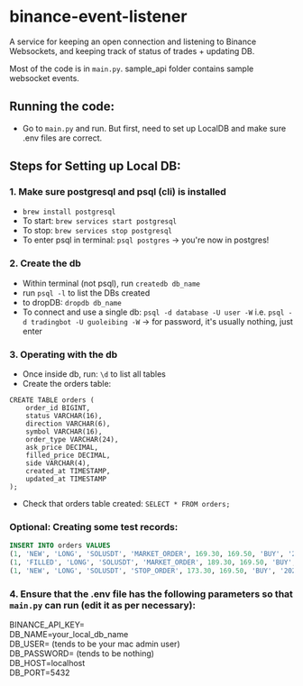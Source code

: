 # binance-event-listener
A service for keeping an open connection and listening to Binance Websockets, and keeping track of status of trades + updating DB.

Most of the code is in `main.py`. sample_api folder contains sample websocket events. 

## Running the code:
- Go to `main.py` and run. But first, need to set up LocalDB and make sure .env files are correct.


## Steps for Setting up Local DB:

### 1. Make sure postgresql and psql (cli) is installed
- `brew install postgresql`
- To start: `brew services start postgresql`
- To stop: `brew services stop postgresql`
- To enter psql in terminal: `psql postgres` -> you're now in postgres! 

### 2. Create the db
- Within terminal (not psql), run `createdb db_name`  
- run `psql -l` to list the DBs created  
- to dropDB: `dropdb db_name`  
- To connect and use a single db: `psql -d database -U user -W` i.e. `psql -d tradingbot -U guoleibing -W`   -> for password, it's usually nothing, just enter

### 3. Operating with the db
- Once inside db, run: `\d` to list all tables
- Create the orders table:

```
CREATE TABLE orders (
	order_id BIGINT,
	status VARCHAR(16),
	direction VARCHAR(6),
	symbol VARCHAR(16),
	order_type VARCHAR(24),
	ask_price DECIMAL,
	filled_price DECIMAL,
	side VARCHAR(4),
	created_at TIMESTAMP,
	updated_at TIMESTAMP
);

```
- Check that orders table created: `SELECT * FROM orders;`

### Optional: Creating some test records:

```sql
INSERT INTO orders VALUES 
(1, 'NEW', 'LONG', 'SOLUSDT', 'MARKET_ORDER', 169.30, 169.50, 'BUY', '2025-05-26 14:00:00', '2025-05-26 14:00:00'),
(1, 'FILLED', 'LONG', 'SOLUSDT', 'MARKET_ORDER', 189.30, 169.50, 'BUY', '2025-05-26 14:00:00', '2025-05-26 13:00:00'),
(1, 'NEW', 'LONG', 'SOLUSDT', 'STOP_ORDER', 173.30, 169.50, 'BUY', '2025-05-26 14:00:00', '2025-05-26 15:00:00');
```

### 4. Ensure that the .env file has the following parameters so that `main.py` can run (edit it as per necessary):  
BINANCE_API_KEY=  
DB_NAME=your_local_db_name  
DB_USER= (tends to be your mac admin user)  
DB_PASSWORD= (tends to be nothing)  
DB_HOST=localhost  
DB_PORT=5432  
